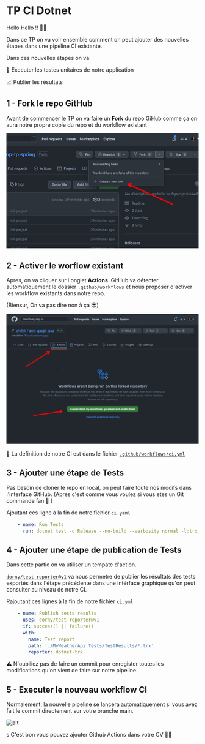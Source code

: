 # TP CI Dotnet
Hello Hello !! 👋👋


Dans ce TP on va voir ensemble comment on peut ajouter des nouvelles étapes dans une pipeline CI existante. 

Dans ces nouvelles étapes on va: 

🔴 Executer les testes unitaires de notre application

📈 Publier les résultats

## 1 - Fork le repo GitHub
Avant de commencer le TP on va faire un **Fork** du repo GiHub comme ça on aura notre propre copie du repo et du workflow existant

![](./readmeContent/01.png)


## 2 - Activer le worflow existant
Apres, on va cliquer sur l'onglet **Actions**.
GitHub va détecter automatiquement le dossier `.github/workflows` et nous proposer d'activer les workflow existants dans notre repo. 

(Biensur, On va pas dire non à ça 😎)

![](./readmeContent/02.png)

📝 La definition de notre CI est dans le fichier 
[`.github/workflows/ci.yml`](https://github.com/ahdbk/BoosterCamp-tp-dotnet/blob/main/.github/workflows/ci.yml)

## 3 - Ajouter une étape de Tests
Pas besoin de cloner le repo en local, on peut faire toute nos modifs dans l'interface GitHub. (Apres c'est comme vous voulez si vous etes un Git commande fan 🙈 )

Ajoutant ces ligne à la fin de notre fichier `ci.yaml`
```yaml
    - name: Run Tests
      run: dotnet test -c Release --no-build --verbosity normal -l:trx;LogFileName=TestOutput.trx
```
## 4 - Ajouter une étape de publication de Tests

Dans cette partie on va utiliser un tempate d'action.

[`dorny/test-reporter@v1`](https://github.com/dorny/test-reporter) va nous permetre de publier les résultats des tests exportés dans l'étape précédente dans une intérface graphique qu'on peut consulter au niveau de notre CI.

Rajoutant ces lignes à la fin de notre fichier `ci.yml`

```yaml
    - name: Publish tests results
      uses: dorny/test-reporter@v1
      if: success() || failure()     
      with:
        name: Test report             
        path: './MyWeatherApi.Tests/TestResults/*.trx'
        reporter: dotnet-trx
```

⚠️ N'oubiliez pas de faire un commit pour enregister toutes les modifications qu'on vient de faire sur notre pipeline.

## 5 - Executer le nouveau workflow CI

Normalement, la nouvelle pipeline se lancera automatiquement si vous avez fait le commit directement sur votre branche main.

![alt](https://user-images.githubusercontent.com/2827484/193114586-fb47ff62-092a-4bef-a13d-7af177e9702b.png)

s
C'est bon vous pouvez ajouter Github Actions dans votre CV 🥳🥳